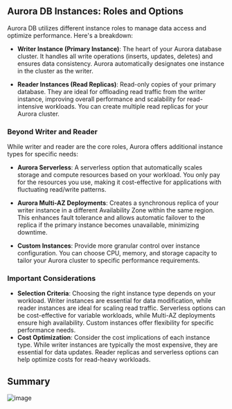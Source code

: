 ## Aurora DB Instances: Roles and Options

Aurora DB utilizes different instance roles to manage data access and optimize performance. Here's a breakdown:

* **Writer Instance (Primary Instance)**: The heart of your Aurora database cluster. It handles all write operations (inserts, updates, deletes) and ensures data consistency. Aurora automatically designates one instance in the cluster as the writer.

* **Reader Instances (Read Replicas)**: Read-only copies of your primary database. They are ideal for offloading read traffic from the writer instance, improving overall performance and scalability for read-intensive workloads. You can create multiple read replicas for your Aurora cluster.

### Beyond Writer and Reader
While writer and reader are the core roles, Aurora offers additional instance types for specific needs:

* **Aurora Serverless**: A serverless option that automatically scales storage and compute resources based on your workload. You only pay for the resources you use, making it cost-effective for applications with fluctuating read/write patterns.

* **Aurora Multi-AZ Deployments**: Creates a synchronous replica of your writer instance in a different Availability Zone within the same region. This enhances fault tolerance and allows automatic failover to the replica if the primary instance becomes unavailable, minimizing downtime.

* **Custom Instances**: Provide more granular control over instance configuration. You can choose CPU, memory, and storage capacity to tailor your Aurora cluster to specific performance requirements. 

### Important Considerations
* **Selection Criteria**: Choosing the right instance type depends on your workload. Writer instances are essential for data modification, while reader instances are ideal for scaling read traffic. Serverless options can be cost-effective for variable workloads, while Multi-AZ deployments ensure high availability. Custom instances offer flexibility for specific performance needs.
* **Cost Optimization**: Consider the cost implications of each instance type. While writer instances are typically the most expensive, they are essential for data updates. Reader replicas and serverless options can help optimize costs for read-heavy workloads.

## Summary
![image](https://imgur.com/IaM5lVn.png)

